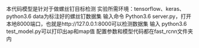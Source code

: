 本代码模型是针对于做螺丝钉目标检测
实验所需环境：tensorflow、keras、python3.6
data为标注好的螺丝钉数据集
输入命令 Python3.6  server.py，打开本地8000端口，也就是http://127.0.0.1:8000可以检测数据集
输入 python3.6 test_model.py可以打印出ap和map值
配置参数和模型代码都在fast_rcnn文件夹内
